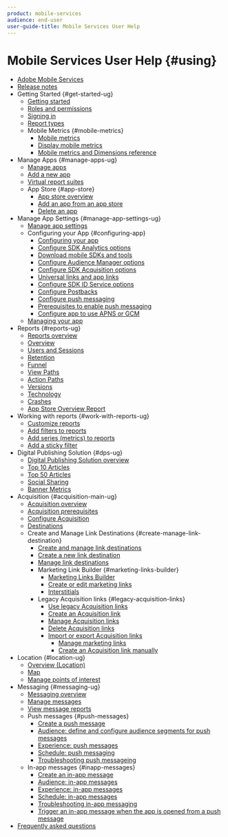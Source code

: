 ```yaml
---
product: mobile-services
audience: end-user
user-guide-title: Mobile Services User Help
---
```


# Mobile Services User Help {#using}

+ [Adobe Mobile Services](home.md)
+ [Release notes](whatsnew.md)
+ Getting Started {#get-started-ug}
  + [Getting started](gs/gs.md)
  + [Roles and permissions](gs/c-mob-roles-and-permissions.md)
  + [Signing in](gs/gs-signin.md)
  + [Report types](gs/reports-types.md)
  + Mobile Metrics {#mobile-metrics}
    + [Mobile metrics](gs/metrics/metrics.md)
    + [Display mobile metrics](gs/metrics/overview.md)
    + [Mobile metrics and Dimensions reference](gs/metrics/metrics-reference.md)
+ Manage Apps {#manage-apps-ug}
  + [Manage apps](manage-apps/manage-apps.md)
  + [Add a new app](manage-apps/t-new-app.md)
  + [Virtual report suites](manage-apps/c-mob-vrs.md)
  + App Store {#app-store}
    + [App store overview](manage-apps/c-app-store/c-app-store.md)
    + [Add an app from an app store](manage-apps/c-app-store/t-app-store-app.md)
    + [Delete an app](manage-apps/t-delete-apps.md)
+ Manage App Settings {#manage-app-settings-ug}
  + [Manage app settings](c-manage-app-settings/c-manage-app-settings.md)
  + Configuring your App {#configuring-app}
    + [Configuring your app](c-manage-app-settings/c-mob-confg-app/c-mob-confg-app.md)
    + [Configure SDK Analytics options](c-manage-app-settings/c-mob-confg-app/t-config-analytics/t-config-analytics.md)
    + [Download mobile SDKs and tools](c-manage-app-settings/c-mob-confg-app/t-config-analytics/download-sdk.md)
    + [Configure Audience Manager options](c-manage-app-settings/c-mob-confg-app/t-config-aam.md)
    + [Configure SDK Acquisition options](c-manage-app-settings/c-mob-confg-app/t-config-acquisition.md)
    + [Universal links and app links](c-manage-app-settings/c-mob-confg-app/c-universal-app-links.md)
    + [Configure SDK ID Service options](c-manage-app-settings/c-mob-confg-app/t-config-visitor.md)
    + [Configure Postbacks](c-manage-app-settings/c-mob-confg-app/signals.md)
    + [Configure push messaging](c-manage-app-settings/c-mob-confg-app/configure-push-messaging/configure-push-messaging.md)
    + [Prerequisites to enable push messaging](c-manage-app-settings/c-mob-confg-app/configure-push-messaging/prerequisites-push-messaging.md)
    + [Configure app to use APNS or GCM](c-manage-app-settings/c-mob-confg-app/configure-push-messaging/configure-app-apns-gcm.md)
  + [Managing your app](c-manage-app-settings/c-mob-manage-app.md)
+ Reports {#reports-ug}
  + [Reports overview](usage/usage.md)
  + [Overview](usage/usage-overview.md)
  + [Users and Sessions](usage/users-sessions.md)
  + [Retention](usage/reports-retention.md)
  + [Funnel](usage/reports-funnel.md)
  + [View Paths](usage/reports-view-paths.md)
  + [Action Paths](usage/reports-action-paths.md)
  + [Versions](usage/c-reports-versions.md)
  + [Technology](usage/reports-technology.md)
  + [Crashes](usage/c-crashes.md)
  + [App Store Overview Report](usage/c-app-store-store-performance.md)
+ Working with reports {#work-with-reports-ug}
  + [Customize reports](usage/reports-customize/reports-customize.md)
  + [Add filters to reports](usage/reports-customize/t-reports-customize.md)
  + [Add series (metrics) to reports](usage/reports-customize/t-reports-series.md)
  + [Add a sticky filter](usage/reports-customize/t-sticky-filter.md)
+ Digital Publishing Solution {#dps-ug}
  + [Digital Publishing Solution overview](dps/dps.md)
  + [Top 10 Articles](dps/dps-top-ten-articles.md)
  + [Top 50 Articles](dps/dps-top-50-articles.md)
  + [Social Sharing](dps/dps-social-sharing.md)
  + [Banner Metrics](dps/dps-banner-metrics.md)
+ Acquisition {#acquisition-main-ug}
  + [Acquisition overview](acquisition-main/acquisition-main.md)
  + [Acquisition prerequisites](acquisition-main/c-acquisition-prerequisites.md)
  + [Configure Acquisition](acquisition-main/t-enable-acquisition.md)
  + [Destinations](acquisition-main/c-create-destinations.md)
  + Create and Manage Link Destinations {#create-manage-link-destination}
    + [Create and manage link destinations](acquisition-main/c-manage-link-destinations/c-manage-link-destinations.md)
    + [Create a new link destination](acquisition-main/c-manage-link-destinations/t-create-new-app-deep-link-destination.md)
    + [Manage link destinations](acquisition-main/c-manage-link-destinations/t-archive-unarchive-link-destinations.md)
    + Marketing Link Builder {#marketing-links-builder}
      + [Marketing Links Builder](acquisition-main/c-marketing-links-builder/c-marketing-links-builder.md)
      + [Create or edit marketing links](acquisition-main/c-marketing-links-builder/t-create-edit-adobe-links/t-create-edit-adobe-links.md)
      + [Interstitials](acquisition-main/c-marketing-links-builder/t-create-edit-adobe-links/t-interstitials.md)
    + Legacy Acquisition links {#legacy-acquisition-links}
      + [Use legacy Acquisition links](acquisition-main/c-marketing-links-builder/t-create-edit-adobe-links/c-use-legacy-acquisition-links/c-use-legacy-acquisition-links.md)
      + [Create an Acquisition link](acquisition-main/c-marketing-links-builder/t-create-edit-adobe-links/c-use-legacy-acquisition-links/t-acquisition-link.md)
      + [Manage Acquisition links](acquisition-main/c-marketing-links-builder/t-create-edit-adobe-links/c-use-legacy-acquisition-links/c-manage-acquisition-links/c-manage-acquisition-links.md)
      + [Delete Acquisition links](acquisition-main/c-marketing-links-builder/t-create-edit-adobe-links/c-use-legacy-acquisition-links/c-manage-acquisition-links/t-acquisition-del.md)
      + [Import or export Acquisition links](acquisition-main/c-marketing-links-builder/t-create-edit-adobe-links/c-use-legacy-acquisition-links/c-manage-acquisition-links/t-acquisition-import.md)
        + [Manage marketing links](acquisition-main/c-marketing-links-builder/c-manage-adobe-links.md)
        + [Create an Acquisition link manually](acquisition-main/c-marketing-links-builder/acquisition-link-manual.md)
+ Location {#location-ug}
  + [Overview (Location)](location/c-location-overview.md)
  + [Map](location/c-map-points.md)
  + [Manage points of interest](location/t-manage-points.md)
+ Messaging {#messaging-ug}
  + [Messaging overview](in-app-messaging/in-app-messaging.md)
  + [Manage messages](in-app-messaging/messages-manage/messages-manage.md)
  + [View message reports](in-app-messaging/messages-manage/view-message-reports.md)
  + Push messages {#push-messages}
    + [Create a push message](in-app-messaging/t-create-push-message/t-create-push-message.md)
    + [Audience: define and configure audience segments for push messages](in-app-messaging/t-create-push-message/c-audience-push-message.md)
    + [Experience: push messages](in-app-messaging/t-create-push-message/c-experience-push-message.md)
    + [Schedule: push messaging](in-app-messaging/t-create-push-message/c-schedule-push-message.md)
    + [Troubleshooting push messageing](in-app-messaging/t-create-push-message/c-troubleshooting-push-messaging.md)
  + In-app messages {#inapp-messages}
    + [Create an in-app message](in-app-messaging/t-in-app-message/t-in-app-message.md)
    + [Audience: in-app messages](in-app-messaging/t-in-app-message/c-audience-in-app-message.md)
    + [Experience: in-app messages](in-app-messaging/t-in-app-message/c-experience-in-app-message.md)
    + [Schedule: in-app messages](in-app-messaging/t-in-app-message/c-schedule-in-app-message.md)
    + [Troubleshooting in-app messaging](in-app-messaging/t-in-app-message/in-apps-ts.md)
    + [Trigger an in-app message when the app is opened from a push message](in-app-messaging/t-mob-trig-in-app-open-app-from-push.md)
+ [Frequently asked questions](faq-mobile.md)